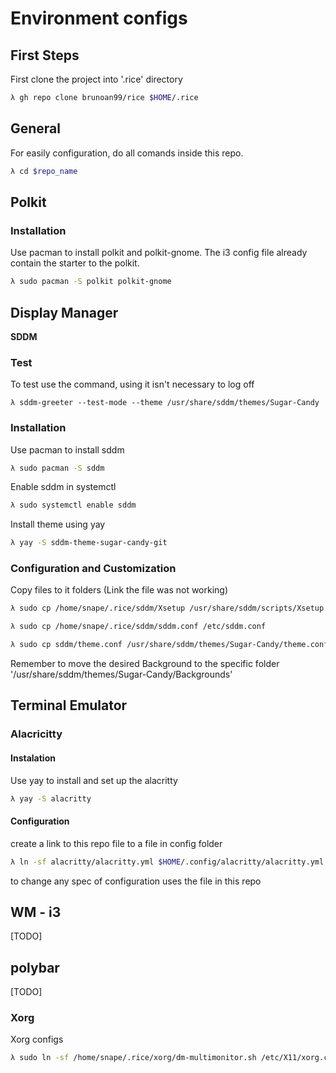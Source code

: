 # Environment configs

## **First Steps**

First clone the project into '.rice' directory


```sh
λ gh repo clone brunoan99/rice $HOME/.rice
```


## **General**

For easily configuration, do all comands inside this repo.

```sh
λ cd $repo_name
```

## **Polkit**

### **Installation**

Use pacman to install polkit and polkit-gnome.
The i3 config file already contain the starter to the polkit.


```sh
λ sudo pacman -S polkit polkit-gnome
```


## **Display Manager**

**SDDM**

### Test

To test use the command, using it isn't necessary to log off

```
λ sddm-greeter --test-mode --theme /usr/share/sddm/themes/Sugar-Candy
```

### **Installation**

Use pacman to install sddm

```sh
λ sudo pacman -S sddm
```

Enable sddm in systemctl

```sh
λ sudo systemctl enable sddm
```

Install theme using yay

```sh
λ yay -S sddm-theme-sugar-candy-git
```

### **Configuration and Customization**

Copy files to it folders (Link the file was not working)

```sh
λ sudo cp /home/snape/.rice/sddm/Xsetup /usr/share/sddm/scripts/Xsetup
```

```sh
λ sudo cp /home/snape/.rice/sddm/sddm.conf /etc/sddm.conf
```

```sh
λ sudo cp sddm/theme.conf /usr/share/sddm/themes/Sugar-Candy/theme.conf
```

Remember to move the desired Background to the specific folder '/usr/share/sddm/themes/Sugar-Candy/Backgrounds'

## **Terminal Emulator**

### **Alacricitty**

#### **Instalation**

Use yay to install and set up the alacritty

```sh
λ yay -S alacritty
```

#### **Configuration**

create a link to this repo file to a file in config folder

```sh
λ ln -sf alacritty/alacritty.yml $HOME/.config/alacritty/alacritty.yml
```

to change any spec of configuration uses the file in this repo

## **WM - i3**
[TODO]

## **polybar**
[TODO]


### **Xorg**

Xorg configs

```sh
λ sudo ln -sf /home/snape/.rice/xorg/dm-multimonitor.sh /etc/X11/xorg.conf.d/dm-multimonitor.sh
```
